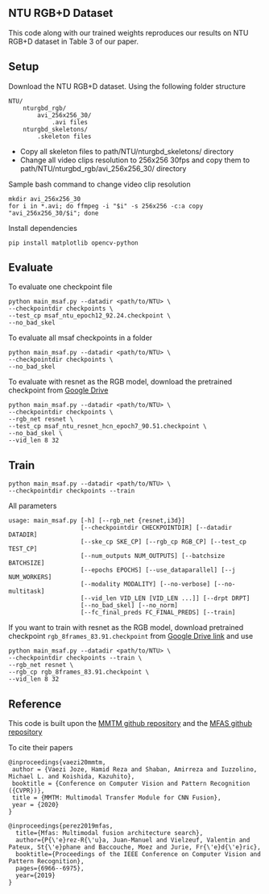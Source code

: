 ## NTU RGB+D Dataset
This code along with our trained weights reproduces our results on NTU RGB+D dataset in Table 3 of our paper.

## Setup
Download the NTU RGB+D dataset. Using the following folder structure
```
NTU/
    nturgbd_rgb/
        avi_256x256_30/
            .avi files
    nturgbd_skeletons/
        .skeleton files
```
- Copy all skeleton files to path/NTU/nturgbd_skeletons/ directory
- Change all video clips resolution to 256x256 30fps and copy them to path/NTU/nturgbd_rgb/avi_256x256_30/ directory

Sample bash command to change video clip resolution
```
mkdir avi_256x256_30
for i in *.avi; do ffmpeg -i "$i" -s 256x256 -c:a copy "avi_256x256_30/$i"; done
```
Install dependencies
```
pip install matplotlib opencv-python
```

## Evaluate
To evaluate one checkpoint file
```
python main_msaf.py --datadir <path/to/NTU> \
--checkpointdir checkpoints \
--test_cp msaf_ntu_epoch12_92.24.checkpoint \
--no_bad_skel
```
To evaluate all msaf checkpoints in a folder
```
python main_msaf.py --datadir <path/to/NTU> \
--checkpointdir checkpoints \
--no_bad_skel
```
To evaluate with resnet as the RGB model, download the pretrained checkpoint from [Google Drive](https://drive.google.com/drive/u/0/folders/14tjkHojPH4S7pZnIk4DXXI49I-6mTKqe)
```
python main_msaf.py --datadir <path/to/NTU> \
--checkpointdir checkpoints \
--rgb_net resnet \
--test_cp msaf_ntu_resnet_hcn_epoch7_90.51.checkpoint \
--no_bad_skel \
--vid_len 8 32
```
## Train
```
python main_msaf.py --datadir <path/to/NTU> \
--checkpointdir checkpoints --train
```
All parameters
```
usage: main_msaf.py [-h] [--rgb_net {resnet,i3d}]
                    [--checkpointdir CHECKPOINTDIR] [--datadir DATADIR]
                    [--ske_cp SKE_CP] [--rgb_cp RGB_CP] [--test_cp TEST_CP]
                    [--num_outputs NUM_OUTPUTS] [--batchsize BATCHSIZE]
                    [--epochs EPOCHS] [--use_dataparallel] [--j NUM_WORKERS]
                    [--modality MODALITY] [--no-verbose] [--no-multitask]
                    [--vid_len VID_LEN [VID_LEN ...]] [--drpt DRPT]
                    [--no_bad_skel] [--no_norm]
                    [--fc_final_preds FC_FINAL_PREDS] [--train]
```
If you want to train with resnet as the RGB model, download pretrained checkpoint `rgb_8frames_83.91.checkpoint` from [Google Drive link](https://drive.google.com/drive/folders/1wcIepkmCf2NRfnhXVdoNu6wSxkpZmMNm) and use 
```
python main_msaf.py --datadir <path/to/NTU> \
--checkpointdir checkpoints --train \
--rgb_net resnet \
--rgb_cp rgb_8frames_83.91.checkpoint \
--vid_len 8 32
```

## Reference
This code is built upon the [MMTM github repository](https://github.com/haamoon/mmtm) and the [MFAS github repository](https://github.com/juanmanpr/mfas)

To cite their papers
```
@inproceedings{vaezi20mmtm,
 author = {Vaezi Joze, Hamid Reza and Shaban, Amirreza and Iuzzolino, Michael L. and Koishida, Kazuhito},
 booktitle = {Conference on Computer Vision and Pattern Recognition ({CVPR})},
 title = {MMTM: Multimodal Transfer Module for CNN Fusion},
 year = {2020}
}
```
```
@inproceedings{perez2019mfas,
  title={Mfas: Multimodal fusion architecture search},
  author={P{\'e}rez-R{\'u}a, Juan-Manuel and Vielzeuf, Valentin and Pateux, St{\'e}phane and Baccouche, Moez and Jurie, Fr{\'e}d{\'e}ric},
  booktitle={Proceedings of the IEEE Conference on Computer Vision and Pattern Recognition},
  pages={6966--6975},
  year={2019}
}
```
